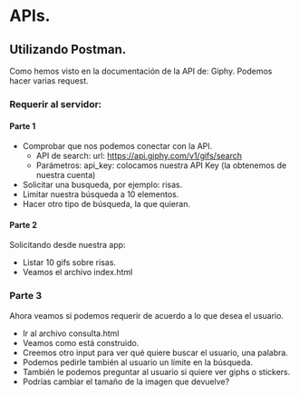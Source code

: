 # APIs.

## Utilizando Postman.
Como hemos visto en la documentación de la API de: Giphy. Podemos hacer varias request.

### Requerir al servidor:
#### Parte 1
- Comprobar que nos podemos conectar con la API.
  - API de search: url: https://api.giphy.com/v1/gifs/search
  - Parámetros: api_key: colocamos nuestra API Key (la obtenemos de nuestra cuenta)
- Solicitar una busqueda, por ejemplo: risas.
- Limitar nuestra búsqueda a 10 elementos.
- Hacer otro tipo de búsqueda, la que quieran.

#### Parte 2
Solicitando desde nuestra app:
- Listar 10 gifs sobre risas. 
- Veamos el archivo index.html

### Parte 3
Ahora veamos si podemos requerir de acuerdo a lo que desea el usuario.
- Ir al archivo consulta.html
- Veamos como está construido.
- Creemos otro input para ver qué quiere buscar el usuario, una palabra.
- Podemos pedirle también al usuario un límite en la búsqueda.
- También le podemos preguntar al usuario si quiere ver giphs o stickers.
- Podrías cambiar el tamaño de la imagen que devuelve?



